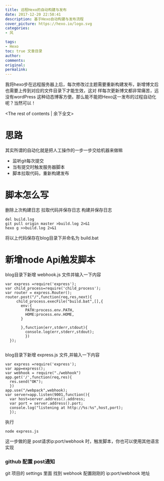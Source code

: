 ```yaml
---
title: 远程Hexo的自动构建与发布
date: 2017-12-20 22:58:41
description: 基于Hexo自动构建与发布流程
cover_picture: https://hexo.io/logo.svg
categories:
- 风

tags:
- Hexo
toc: true 文章目录
author:
comments:
original:
permalink:
---
```

我将hexo步在远程服务器上后，每次修改过主题需要重新构建发布，新增博文后也需要上传到对应的文件目录下才能生效，这对
样每次更新博文都非常痛苦，远没有wordPress 这种动态博客方便。那么能不能把Hexo这一发布的过程自动化呢？当然可以！

 <!-- more -->
<The rest of contents | 余下全文>

# 思路
 其实所谓的自动化就是把人工操作的一步一步交给机器来做嘛
 - 监听git每次提交
 - 当有提交时触发服务器脚本
 - 脚本拉取代码，重新构建发布

# 脚本怎么写

  删除上次构建日志
  拉取代码并保存日志
  构建并保存日志
  ```
  del build.log
  git pull origin master >build.log 2>&1
  hexo g >>build.log 2>&1

  ```
  将以上代码保存在blog目录下并命名为 build.bat

# 新增node Api触发脚本
blog目录下新增 webhook.js 文件并输入一下内容
```
var express =require('express');
var child_process=require('child_process');
var router = express.Router();
router.post("/",function(req,res,next){
     child_process.execFile("build.bat",[],{
       env:{
         PATH:process.env.PATH,
         HOME:process.env.HOME,
       }

       },function(err,stderr,stdout){
         console.log(err,stderr,stdout);
         })
  });


```

blog目录下新增 express.js 文件,并输入一下内容
```
var express =require('express');
var app=express();
var webhook = require("./webhook")
app.get('/',function(req,res){
  res.send("OK");
  })
app.use("/webpack",webhook);
var server=app.listen(9001,function(){
  var host=server.address().address;
  var port = server.address().port;
  console.log("listening at http://%s:%s",host,port);
  });

```

执行
```
node express.js
```
这一步做的是  post请求ip:port/webhook 时，触发脚本，你也可以使用其他语言实现

### github 配置 post通知
git 项目的  settings 里面 找到  webhook  配置刚刚的 ip:port/webhook  地址
